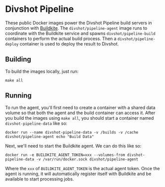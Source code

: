 # Divshot Pipeline

These public Docker images power the Divshot Pipeline build servers in conjunction
with [Buildkite](https://buildkite.com). The `divshot/pipeline-agent` image runs
to coordinate with the Buildkite service and spawns `divshot/pipeline-build`
containers to perform the actual build process. Then a `divshot/pipeline-deploy`
container is used to deploy the result to Divshot.

## Building

To build the images locally, just run:

    make all

## Running

To run the agent, you'll first need to create a container with a shared data
volume so that both the agent and the build container can access it. After you
build the images using `make all`, you should start a container named `divshot-pipeline-data`
like so:

    docker run --name divshot-pipeline-data -v /builds -v /cache divshot/pipeline-agent echo "Build Data"

Next, we'll need to start the Buildkite agent. We can do this like so:

    docker run -e BUILDKITE_AGENT_TOKEN=xxx --volumes-from divshot-pipeline-data -v /var/run/docker.sock divshot/pipeline-agent

Where the `xxx` of `BUILDKITE_AGENT_TOKEN` is the actual agent token. Once the
agent is running, it will automatically register itself with Buildkite and be
available to start processing jobs.